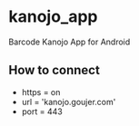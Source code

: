 # kanojo_app
 Barcode Kanojo App for Android

## How to connect
* https = on
* url = 'kanojo.goujer.com'
* port = 443
